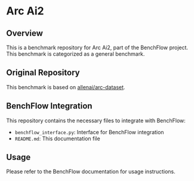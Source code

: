 # Arc Ai2

## Overview

This is a benchmark repository for Arc Ai2, part of the BenchFlow project. This benchmark is categorized as a general benchmark.

## Original Repository

This benchmark is based on [allenai/arc-dataset](https://github.com/allenai/arc-dataset).

## BenchFlow Integration

This repository contains the necessary files to integrate with BenchFlow:

- `benchflow_interface.py`: Interface for BenchFlow integration
- `README.md`: This documentation file

## Usage

Please refer to the BenchFlow documentation for usage instructions.

